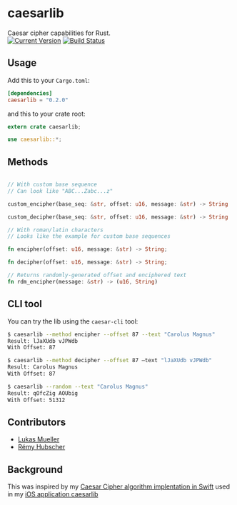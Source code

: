 # caesarlib
Caesar cipher capabilities for Rust.<br>
[![Current Version](http://meritbadge.herokuapp.com/caesarlib)](https://crates.io/crates/caesarlib)
[![Build Status](https://travis-ci.org/caesarlib/caesarlib.rs.svg)](https://travis-ci.org/caesarlib/caesarlib.rs)

## Usage
Add this to your `Cargo.toml`:

```toml
[dependencies]
caesarlib = "0.2.0"
```

and this to your crate root:

```rust
extern crate caesarlib;

use caesarlib::*;
```

## Methods
```rust

// With custom base sequence
// Can look like "ABC...Zabc...z"

custom_encipher(base_seq: &str, offset: u16, message: &str) -> String

custom_decipher(base_seq: &str, offset: u16, message: &str) -> String

// With roman/latin characters
// Looks like the example for custom base sequences

fn encipher(offset: u16, message: &str) -> String;

fn decipher(offset: u16, message: &str) -> String;

// Returns randomly-generated offset and enciphered text
fn rdm_encipher(message: &str) -> (u16, String)
```

## CLI tool

You can try the lib using the `caesar-cli` tool:

```sh
$ caesarlib --method encipher --offset 87 --text "Carolus Magnus"
Result: lJaXUdb vJPWdb
With Offset: 87

$ caesarlib --method decipher --offset 87 —text "lJaXUdb vJPWdb"
Result: Carolus Magnus
With Offset: 87

$ caesarlib --random --text "Carolus Magnus"
Result: qOfcZig AOUbig
With Offset: 51312
```

## Contributors
* [Lukas Mueller](https://github.com/luki)
* [Rémy Hubscher](https://github.com/natim)

## Background
This was inspired by my [Caesar Cipher algorithm
implentation in Swift](https://github.com/luki/CaesarCy/blob/master/Caesar/Algorithms.swift) used in my [iOS application caesarlib](https://github.com/luki/CaesarCy)
